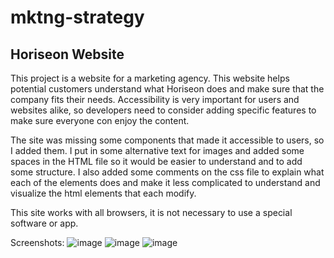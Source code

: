 # mktng-strategy

## Horiseon Website

This project is a website for a marketing agency. This website helps potential customers understand what Horiseon does and make sure that the company fits their needs. Accessibility is very important for users and websites alike, so developers need to consider adding specific features to make sure everyone con enjoy the content. 

The site was missing some components that made it accessible to users, so I added them. I put in some alternative text for images and added some spaces in the HTML file so it would be easier to understand and to add some structure. I also added some comments on the css file to explain what each of the elements does and make it less complicated to understand and visualize the html elements that each modify.  

This site works with all browsers, it is not necessary to use a special software or app.

Screenshots:
![image](https://github.com/m13corona/mktng-strategies/assets/152875862/207f2070-14cc-4aa7-aee0-a4c3fe834efd)
![image](https://github.com/m13corona/mktng-strategies/assets/152875862/de5b983e-9d0e-4635-a12e-912458097d04)
![image](https://github.com/m13corona/mktng-strategies/assets/152875862/c3db92d7-c151-4be5-96c4-3c5f5a17e07c)
